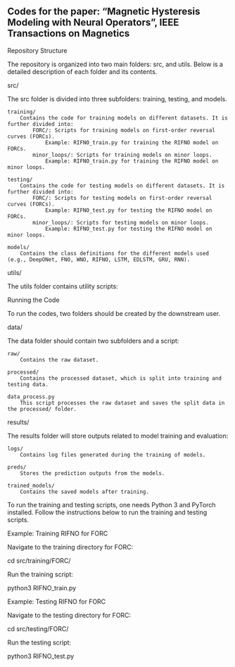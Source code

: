 ## Codes for the paper: “Magnetic Hysteresis Modeling with Neural Operators”, IEEE Transactions on Magnetics

Repository Structure

The repository is organized into two main folders: src, and utils. Below is a detailed description of each folder and its contents.

src/

The src folder is divided into three subfolders: training, testing, and models.

    training/
        Contains the code for training models on different datasets. It is further divided into:
            FORC/: Scripts for training models on first-order reversal curves (FORCs).
                Example: RIFNO_train.py for training the RIFNO model on FORCs.
            minor_loops/: Scripts for training models on minor loops.
                Example: RIFNO_train.py for training the RIFNO model on minor loops.

    testing/
        Contains the code for testing models on different datasets. It is further divided into:
            FORC/: Scripts for testing models on first-order reversal curves (FORCs).
                Example: RIFNO_test.py for testing the RIFNO model on FORCs.
            minor_loops/: Scripts for testing models on minor loops.
                Example: RIFNO_test.py for testing the RIFNO model on minor loops.

    models/
        Contains the class definitions for the different models used (e.g., DeepONet, FNO, WNO, RIFNO, LSTM, EDLSTM, GRU, RNN).

utils/

The utils folder contains utility scripts:

Running the Code

To run the codes, two folders should be created by the downstream user.

data/

The data folder should contain two subfolders and a script:

    raw/
        Contains the raw dataset.

    processed/
        Contains the processed dataset, which is split into training and testing data.

    data_process.py
        This script processes the raw dataset and saves the split data in the processed/ folder.

results/

The results folder will store outputs related to model training and evaluation:

    logs/
        Contains log files generated during the training of models.

    preds/
        Stores the prediction outputs from the models.

    trained_models/
        Contains the saved models after training.

To run the training and testing scripts, one needs Python 3 and PyTorch installed. Follow the instructions below to run the training and testing scripts.

Example: Training RIFNO for FORC

Navigate to the training directory for FORC:

cd src/training/FORC/

Run the training script:

python3 RIFNO_train.py

Example: Testing RIFNO for FORC

Navigate to the testing directory for FORC:

cd src/testing/FORC/

Run the testing script:

python3 RIFNO_test.py
